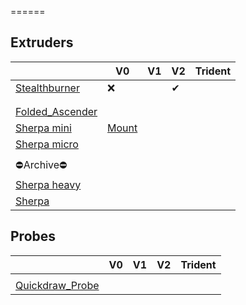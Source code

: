 



======

Extruders
------

|   | V0 | V1 | V2 | Trident |
|---|---|---|---|---|
| [Stealthburner](Stealthburner.md) | ❌ |   | ✔ |   |
|   |   |   |   |   |
|   |   |   |   |   |
| [Folded_Ascender](https://github.com/Annex-Engineering/Folded_Ascender-Extruder/tree/master)  |   |   |   |   |
| [Sherpa mini](https://github.com/Annex-Engineering/Sherpa_Mini-Extruder/tree/master) | [Mount](https://www.printables.com/fr/model/169127-voron-0-sherpa-mini-mount)  |   |   |   |
| [Sherpa micro](https://github.com/Annex-Engineering/Sherpa_Micro-Extruder) |   |   |   |   |
|   |   |   |   |   |
| ⛔Archive⛔ |   |   |   |   |
| [Sherpa heavy](https://github.com/Annex-Engineering/Sherpa_Heavy-Extruder) |   |   |   |   |
| [Sherpa](https://github.com/Annex-Engineering/Sherpa-Extruder)  |   |   |   |   |




Probes
------
|   | V0 | V1 | V2 | Trident |
|---|---|---|---|---|
|  |  |   |  |   |
| [Quickdraw_Probe](https://github.com/Annex-Engineering/Quickdraw_Probe)  |   |   |   |   |
